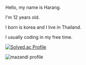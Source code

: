 Hello, my name is Harang.

I'm 12 years old.

I born is korea and I live in Thailand.

I usually coding in my free time.



[![Solved.ac Profile](http://mazassumnida.wtf/api/v2/generate_badge?boj=harang7447)](https://solved.ac/harang7447/)

![mazandi profile](http://mazandi.herokuapp.com/api?handle={handle}&theme=warm)
